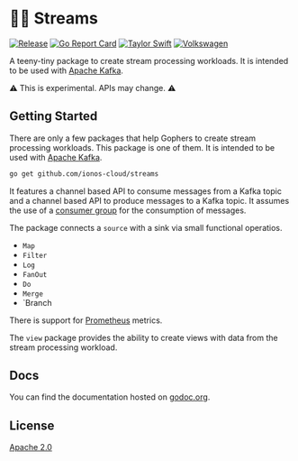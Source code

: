 # :surfing_woman: Streams

[![Release](https://github.com/ionos-cloud/streams/actions/workflows/main.yml/badge.svg)](https://github.com/ionos-cloud/streams/actions/workflows/main.yml)
[![Go Report Card](https://goreportcard.com/badge/github.com/ionos-cloud/streams)](https://goreportcard.com/report/github.com/ionos-cloud/streams)
[![Taylor Swift](https://img.shields.io/badge/secured%20by-taylor%20swift-brightgreen.svg)](https://twitter.com/SwiftOnSecurity)
[![Volkswagen](https://auchenberg.github.io/volkswagen/volkswargen_ci.svg?v=1)](https://github.com/auchenberg/volkswagen)

A teeny-tiny package to create stream processing workloads. It is intended to be used with [Apache Kafka](https://kafka.apache.org/).  

:warning: This is experimental. APIs may change. :warning:

## Getting Started

There are only a few packages that help Gophers to create stream processing workloads. This package is one of them. It is intended to be used with [Apache Kafka](https://kafka.apache.org/).

```bash
go get github.com/ionos-cloud/streams
```

It features a channel based API to consume messages from a Kafka topic and a channel based API to produce messages to a Kafka topic. It assumes the use of a [consumer group](https://docs.confluent.io/platform/current/clients/consumer.html#:~:text=A%20consumer%20group%20is%20a,proportional%20share%20of%20the%20partitions.) for the consumption of messages.

The package connects a `source` with a sink via small functional operatios.

* `Map`
* `Filter`
* `Log`
* `FanOut`
* `Do`
* `Merge`
* `Branch

There is support for [Prometheus](https://prometheus.io/) metrics.

The `view` package provides the ability to create views with data from the stream processing workload.

## Docs

You can find the documentation hosted on [godoc.org](https://godoc.org/github.com/ionos-cloud/streams).

## License

[Apache 2.0](/LICENSE)
